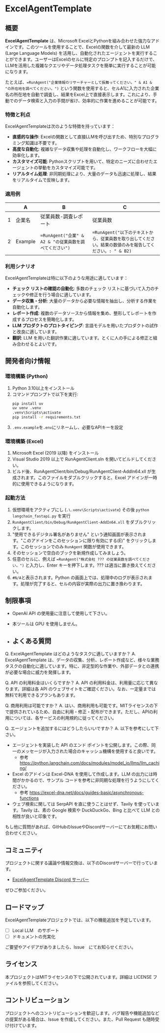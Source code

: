 # ExcelAgentTemplate

## 概要

**ExcelAgentTemplate** は、Microsoft ExcelとPythonを組み合わせた強力なアドインです。このツールを使用することで、Excelの関数を介して最新の LLM (Large Language Models) を活用し、自動化されたエージェントを実行することができます。ユーザーはExcelのセルに特定のプロンプトを記入するだけで、LLMを活用した複雑なクエリやデータ処理タスクを簡単に実行することが可能になります。

たとえば、`=RunAgent("企業情報のリサーチャーとして振舞ってください。" & A1 & "の所在地を調べてください。")` という関数を使用すると、セルA1に入力された企業名の所在地を自動で調査し、結果をExcel上で直接表示します。これにより、手動でのデータ検索と入力の手間が省け、効率的に作業を進めることが可能です。

### 特徴と利点

ExcelAgentTemplateは次のような特徴を持っています：

- **直感的な操作**: Excelの関数として直接LLMを呼び出すため、特別なプログラミング知識は不要です。
- **高度な自動化**: 複雑なデータ収集や処理を自動化し、ワークフローを大幅に効率化します。
- **カスタマイズ可能**: Pythonスクリプトを用いて、特定のニーズに合わせたエージェントの挙動をカスタマイズ可能です。
- **リアルタイム処理**: 非同期処理により、大量のデータも迅速に処理し、結果をリアルタイムで反映します。

### 適用例

|     | A        | B                                                                  | C                                                                                                                              |
| --- | -------- | ------------------------------------------------------------------ | ------------------------------------------------------------------------------------------------------------------------------ |
| 1   | 企業名   | 従業員数-調査レポート                                             | 従業員数                                                                                                                       |
| 2   | Example  | `=RunAgent("企業" & A2 & "の従業員数を調べてください")`           | `=RunAgent("以下のテキストから、従業員数を取り出してください。結果の数値のみを報告してください。: " & B2)`                  |

### 利用シナリオ

ExcelAgentTemplateは特に以下のような用途に適しています：

- **チェック リストの確認の自動化**: 多数のチェック リストに基づいて入力のチェックや修正を行う場合に適しています。
- **データ収集・分析**: 大量のデータから必要な情報を抽出し、分析する作業を自動化します。
- **レポート作成**: 複数のデータソースから情報を集め、整形してレポートを作成するプロセスを簡略化します。
- **LLM プロダクトのプロトタイピング**: 言語モデルを用いたプロダクトの試作と改良に適しています。
- **翻訳**: LLM を用いた翻訳作業に適しています。とくに人の手による修正と組み合わせるとよいです。

## 開発者向け情報

### 環境構築 (Python)

1. Python 3.10以上をインストール
2. コマンドプロンプトで以下を実行:
   ```bash
   pip install uv
   uv venv .venv
   .venv\Scripts\activate
   pip install -r requirements.txt
   ```
3. `.env.example`を`.env`にリネームし、必要なAPIキーを設定

### 環境構築 (Excel)

1. Microsoft Excel (2019 以降) をインストール
2. Visual Studio 2019 以上で RunAgentClient.sln を開いてビルドしてください。
3. ビルド後、RunAgentClient/bin/Debug/RunAgentClient-AddIn64.xll が生成されます。このファイルをダブルクリックすると、Excel アドインが一時的に使用できるようになります。

### 起動方法

1. 仮想環境をアクティブにし (`.\.venv\Scripts\activate`) その後 `python langchain_fastapi.py` を実行
2. `RunAgentClient/bin/Debug/RunAgentClient-AddIn64.xll` をダブルクリックします。
3. "使用できるデジタル署名がありません" という通知画面が表示されます。"このアドインをこのセッションに限り有効にする(E)" をクリックします。このセッションでのみ `RunAgent` 関数が使用できます。
4. そのセッションで空白のブックを新規作成してみましょう。
5. 任意のセルに、例えば `=RunAgent("株式会社 ??? の従業員数を調べてください。")` と入力し、Enter キーを押下します。??? は適当に置き換えてください。
6. `#N/A`と表示されます。Python の画面上では、処理中のログが表示されます。処理が完了すると、セルの内容が実際の出力に置き換わります。

## 制限事項

- OpenAI API の使用量に注意して使用して下さい。
- 本ツールは GPU を使用しません。

- ## よくある質問

Q. ExcelAgentTemplate はどのようなタスクに適していますか？
A. ExcelAgentTemplate は、データの収集、分析、レポート作成など、様々な業務タスクの自動化に適しています。特に、非定型的な作業や、外部データとの連携が必要な場合に威力を発揮します。

Q. API の利用料金はいくらですか？
A. API の利用料金は、利用量に応じて異なります。詳細は各 API のウェブサイトをご確認ください。なお、一定量までは無料で利用できるプランもあります。

Q. 商用利用は可能ですか？
A. はい、商用利用も可能です。MITライセンスの下で提供されているため、自由に利用・修正・配布ができます。ただし、APIの利用については、各サービスの利用規約に従ってください。

Q. エージェントを追加するにはどうしたらいいですか？
A. 以下を参考にして下さい。
- エージェントを実装した API のエンド ポイントを公開します。この際、同一のメッセージが入力された場合のキャッシュ機構を使用すると良いです。
	- 参考 https://python.langchain.com/docs/modules/model_io/llms/llm_caching/
- Excel のアドインは Excel-DNA を使用して作成します。LLM の出力には時間がかかるので、サンプル コードを参考に非同期な処理を行うようにしてください。
	- 参考 https://excel-dna.net/docs/guides-basic/asynchronous-functions
- ウェブ検索に関しては SerpAPI を直に使うことはせず、Tavily を使っています。Tavily は、素の Google 検索や DuckDuckGo、Bing と比べて LLM との相性が良いと印象です。

もし他に質問があれば、GitHubのIssueやDiscordサーバーにてお気軽にお問い合わせください。

## コミュニティ

プロジェクトに関する議論や情報交換は、以下のDiscordサーバーで行っています。
- [ExcelAgentTemplate Discord サーバー](https://discord.gg/yCU6DwTX)

ぜひご参加ください。

## ロードマップ

ExcelAgentTemplateプロジェクトでは、以下の機能追加を予定しています。

- [ ] Local LLM　のサポート
- [ ] ドキュメントの充実化

ご要望やアイデアがありましたら、Issue　にてお知らせください。

## ライセンス

本プロジェクトはMITライセンスの下で公開されています。詳細は LICENSE ファイルを参照してください。

## コントリビューション

プロジェクトへのコントリビューションを歓迎します。バグ報告や機能追加などの提案がある場合は、Issue を作成してください。また、Pull Request も随時受け付けています。
